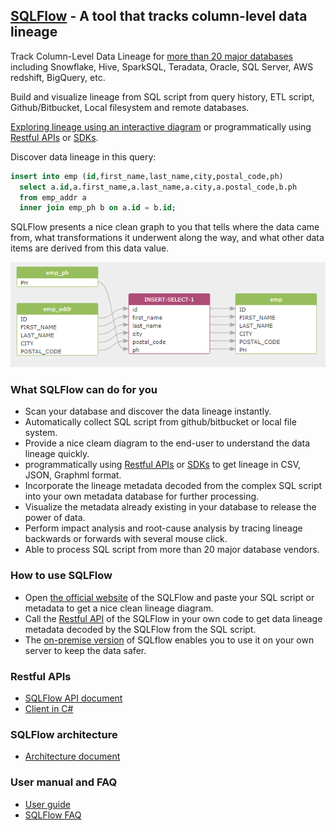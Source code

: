 ## [SQLFlow](https://sqlflow.gudusoft.com) - A tool that tracks column-level data lineage

Track Column-Level Data Lineage for [more than 20 major databases](/databases/readme.md) including 
Snowflake, Hive, SparkSQL, Teradata, Oracle, SQL Server, AWS redshift, BigQuery, etc.

Build and visualize lineage from SQL script from query history, ETL script,
Github/Bitbucket, Local filesystem and remote databases.

[Exploring lineage using an interactive diagram](https://sqlflow.gudusoft.com) or programmatically using [Restful APIs](/api) or [SDKs](https://www.gudusoft.com/sqlflow-java-library-2/).

Discover data lineage in this query:
```sql
insert into emp (id,first_name,last_name,city,postal_code,ph)
  select a.id,a.first_name,a.last_name,a.city,a.postal_code,b.ph
  from emp_addr a
  inner join emp_ph b on a.id = b.id;
```

SQLFlow presents a nice clean graph to you that tells
where the data came from, what transformations it underwent along the way, 
and what other data items are derived from this data value.

[![SQLFlow Introduce](images/sqlflow_introduce1.png)](https://sqlflow.gudusoft.com)

### What SQLFlow can do for you
- Scan your database and discover the data lineage instantly.
- Automatically collect SQL script from github/bitbucket or local file system.
- Provide a nice cleam diagram to the end-user to understand the data lineage quickly.
- programmatically using [Restful APIs](/api) or [SDKs](https://www.gudusoft.com/sqlflow-java-library-2/) to get lineage in CSV, JSON, Graphml format.
- Incorporate the lineage metadata decoded from the complex SQL script into your own metadata database for further processing.
- Visualize the metadata already existing in your database to release the power of data.
- Perform impact analysis and root-cause analysis by tracing lineage backwards or forwards with several mouse click.
- Able to process SQL script from more than 20 major database vendors.

### How to use SQLFlow
- Open [the official website](https://gudusoft.com/sqlflow/#/) of the SQLFlow and paste your SQL script or metadata to get a nice clean lineage diagram.
- Call the [Restful API](/api) of the SQLFlow in your own code to get data lineage metadata decoded by the SQLFlow from the SQL script.
- The [on-premise version](https://github.com/sqlparser/sqlflow_public/blob/master/install_sqlflow.md) of SQLflow enables you to use it on your own server to keep the data safer.


### Restful APIs
- [SQLFlow API document](https://github.com/sqlparser/sqlflow_public/blob/master/api/sqlflow_api.md)
- [Client in C#](https://github.com/sqlparser/sqlflow_public/tree/master/api/client/csharp)

### SQLFlow architecture
- [Architecture document](sqlflow_architecture.md)

### User manual and FAQ
- [User guide](sqlflow_guide.md)
- [SQLFlow FAQ](sqlflow_faq.md)


